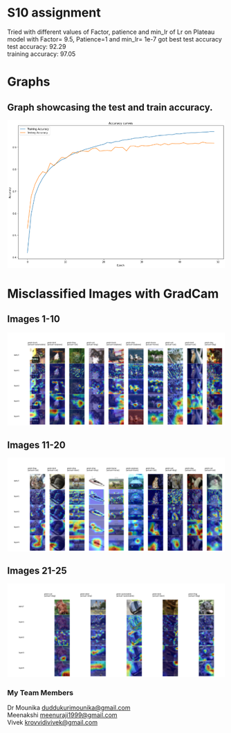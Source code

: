 # S10 assignment

Tried with different values of Factor, patience and min_lr of Lr on Plateau  
model with Factor= 9.5, Patience=1 and min_lr= 1e-7 got best test accuracy   
test accuracy: 92.29    
training accuracy: 97.05


# Graphs
## Graph showcasing the test and train accuracy.
![Image](https://github.com/DrVenkataRajeshKumar/S10/blob/master/accuracy%20graph.png)


# Misclassified Images with GradCam

## Images 1-10
![Image](https://github.com/DrVenkataRajeshKumar/S10/blob/master/gradcam1-10.png)

## Images 11-20
![Image](https://github.com/DrVenkataRajeshKumar/S10/blob/master/gradcam%2011-20.png)

## Images 21-25
![Image](https://github.com/DrVenkataRajeshKumar/S10/blob/master/gradcam21-25.png)


### My Team Members

Dr Mounika  duddukurimounika@gmail.com  
Meenakshi  meenuraji1999@gmail.com   
Vivek   krovvidivivek@gmail.com

